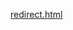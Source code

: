 [redirect.html](https://github.com/user-attachments/files/23157859/redirect.html)

<!DOCTYPE html>
<html lang="zh">
<head>
    <meta charset="UTF-8">
    <title>跳转中...</title>
    <meta name="viewport" content="width=device-width, initial-scale=1.0">
    <script>
        // 定义跳转映射表
        const typeToUrl = {
            "讨好型内耗者": "https://wlu58053-svg.github.io/test-result-pages/1-讨好型.html",
            "焦虑型掌控者": "https://wlu58053-svg.github.io/test-result-pages/2-焦虑型.html",
            "压抑型崩溃者": "https://wlu58053-svg.github.io/test-result-pages/3-压抑型.html",
            "无明显困扰者": "https://wlu58053-svg.github.io/test-result-pages/4-无明显困扰.html",
            "多重倾向探索者": "https://wlu58053-svg.github.io/test-result-pages/5-多重倾向.html"
        };

        async function fetchLastRowAndRedirect() {
            try {
                // 替换为你的 Google Sheets Apps Script Web App URL（需公开访问权限）
                const response = await fetch("https://script.google.com/macros/s/YOUR_SCRIPT_ID/exec");
                const data = await response.json();
                const type = data.type;

                if (typeToUrl[type]) {
                    window.location.href = typeToUrl[type];
                } else {
                    document.getElementById("status").innerText = "识别失败，请联系客服或重试";
                }
            } catch (error) {
                console.error(error);
                document.getElementById("status").innerText = "加载失败，请检查网络或联系管理员";
            }
        }

        window.onload = fetchLastRowAndRedirect;
    </script>
</head>
<body>
    <h2 id="status">正在为你跳转到测评结果页面，请稍候...</h2>
</body>
</html>
